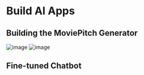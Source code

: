 ﻿# Build AI Apps
## Building the MoviePitch Generator
![image](https://github.com/VansRouges/BuildAIApps/assets/67249759/3bdb3515-f0ac-4b7b-9a3c-363df63916ce)
![image](https://github.com/VansRouges/AI-Applications/assets/67249759/9eeec588-f526-4d6b-b131-606ffc078276)

## Fine-tuned Chatbot
